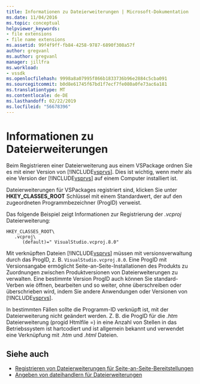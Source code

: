 ```yaml
---
title: Informationen zu Dateierweiterungen | Microsoft-Dokumentation
ms.date: 11/04/2016
ms.topic: conceptual
helpviewer_keywords:
- file extensions
- file name extensions
ms.assetid: 99f4f9ff-fb84-4258-9787-6890f308a57f
author: gregvanl
ms.author: gregvanl
manager: jillfra
ms.workload:
- vssdk
ms.openlocfilehash: 9998a8a07995f866b1833736b96e2884c5cba091
ms.sourcegitcommit: b0d8e61745f67bd1f7ecf7fe080a0fe73ac6a181
ms.translationtype: MT
ms.contentlocale: de-DE
ms.lasthandoff: 02/22/2019
ms.locfileid: "56678396"
---
```

# <a name="about-file-name-extensions"></a>Informationen zu Dateierweiterungen
Beim Registrieren einer Dateierweiterung aus einem VSPackage ordnen Sie es mit einer Version von [!INCLUDE[vsprvs](../code-quality/includes/vsprvs_md.md)]. Dies ist wichtig, wenn mehr als eine Version der [!INCLUDE[vsprvs](../code-quality/includes/vsprvs_md.md)] auf einem Computer installiert ist.

 Dateierweiterungen für VSPackages registriert sind, klicken Sie unter **HKEY_CLASSES_ROOT** Schlüssel mit einem Standardwert, der auf den zugeordneten Programmbezeichner (ProgID) verweist.

 Das folgende Beispiel zeigt Informationen zur Registrierung der *.vcproj* Dateierweiterung:

```
HKEY_CLASSES_ROOT\
   .vcproj\
      (default)=" VisualStudio.vcproj.8.0"
```

 Mit verknüpften Dateien [!INCLUDE[vsprvs](../code-quality/includes/vsprvs_md.md)] müssen mit versionsverwaltung durch das ProgID, z. B. `VisualStudio.vcproj.8.0`. Eine ProgID mit Versionsangabe ermöglicht Seite-an-Seite-Installationen des Produkts zu Zuordnungen zwischen Produktversionen von Dateierweiterungen zu verwalten. Eine bestimmte Version ProgID auch können Sie standard-Verben wie öffnen, bearbeiten und so weiter, ohne überschreiben oder überschrieben wird, indem Sie andere Anwendungen oder Versionen von [!INCLUDE[vsprvs](../code-quality/includes/vsprvs_md.md)].

 In bestimmten Fällen sollte die Programm-ID verknüpft ist, mit der Dateierweiterung nicht geändert werden. Z. B. die ProgID für die *.htm* Dateierweiterung (progid Htmlfile =) in eine Anzahl von Stellen in das Betriebssystem ist hartcodiert und ist allgemein bekannt und verwendet eine Verknüpfung mit *.htm* und *.html* Dateien.

## <a name="see-also"></a>Siehe auch
- [Registrieren von Dateierweiterungen für Seite-an-Seite-Bereitstellungen](../extensibility/registering-file-name-extensions-for-side-by-side-deployments.md)
- [Angeben von dateihandlern für Dateierweiterungen](../extensibility/specifying-file-handlers-for-file-name-extensions.md)